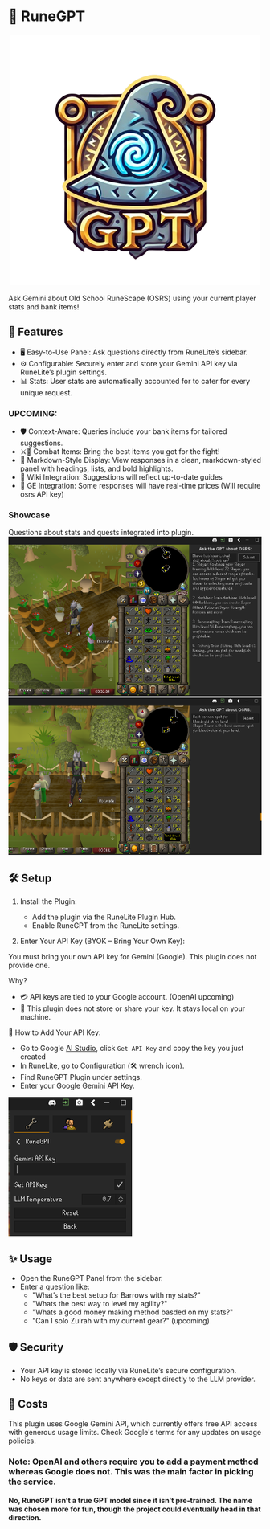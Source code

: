 # 🧠 RuneGPT

<div style="text-align:center">
    
![RuneGPT](https://raw.githubusercontent.com/Kamran14/RuneGPT/refs/heads/master/src/main/resources/com/kamrant/runegpt/logo.png)

</div>

Ask Gemini about Old School RuneScape (OSRS) using your current player stats and bank items!

## 🚀 Features
- 🖥️ Easy-to-Use Panel: Ask questions directly from RuneLite’s sidebar.
- ⚙️ Configurable: Securely enter and store your Gemini API key via RuneLite’s plugin settings.
- 📊 Stats: User stats are automatically accounted for to cater for every unique request.

### UPCOMING:
- 🛡️ Context-Aware: Queries include your bank items for tailored suggestions.
- ⚔️🤺 Combat Items: Bring the best items you got for the fight! 
- 🔹 Markdown-Style Display: View responses in a clean, markdown-styled panel with headings, lists, and bold highlights.
- 🔌 Wiki Integration: Suggestions will reflect up-to-date guides
- 🔌 GE Integration: Some responses will have real-time prices (Will require osrs API key)
### Showcase
Questions about stats and quests integrated into plugin.
![Time constraint](https://raw.githubusercontent.com/Kamran14/RuneGPT/refs/heads/master/imgs/stats_response2.png)
![Slayer Question](https://github.com/Kamran14/RuneGPT/blob/master/imgs/stats_response.png?raw=true)

## 🛠️ Setup
1. Install the Plugin:
    - Add the plugin via the RuneLite Plugin Hub.
    - Enable RuneGPT from the RuneLite settings.

2. Enter Your API Key (BYOK – Bring Your Own Key):

You must bring your own API key for Gemini (Google). This plugin does not provide one.

Why?

- 💳 API keys are tied to your Google account. (OpenAI upcoming)
- 🚫 This plugin does not store or share your key. It stays local on your machine.

🔑 How to Add Your API Key:
- Go to Google [AI Studio](https://aistudio.google.com/app/apikey), click `Get API Key` and copy the key you just created
- In RuneLite, go to Configuration (🛠️ wrench icon).
- Find RuneGPT Plugin under settings.
- Enter your Google Gemini API Key.

![API config](https://raw.githubusercontent.com/Kamran14/RuneGPT/refs/heads/master/imgs/config_panel.png)
## ✨ Usage

- Open the RuneGPT Panel from the sidebar.
- Enter a question like:
    - "What’s the best setup for Barrows with my stats?"
    - "Whats the best way to level my agility?"
    - "Whats a good money making method basded on my stats?"
    - "Can I solo Zulrah with my current gear?" (upcoming)

## 🛡️ Security

- Your API key is stored locally via RuneLite’s secure configuration.
- No keys or data are sent anywhere except directly to the LLM provider.

## 💸 Costs

This plugin uses Google Gemini API, which currently offers free API access with generous usage limits. Check Google's terms for any updates on usage policies.
### Note: OpenAI and others require you to add a payment method whereas Google does not. This was the main factor in picking the service.






#### No, RuneGPT isn’t a true GPT model since it isn’t pre-trained. The name was chosen more for fun, though the project could eventually head in that direction.
